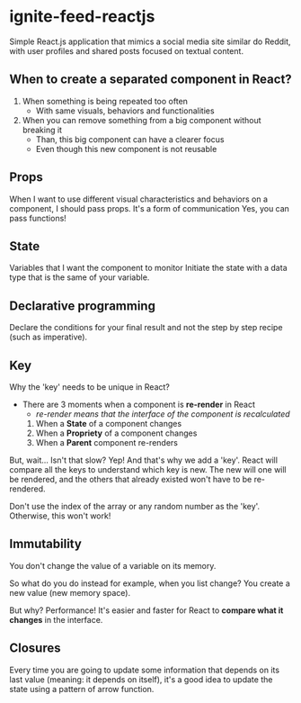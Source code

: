 # ignite-feed-reactjs

Simple React.js application that mimics a social media site similar do Reddit, with user profiles and shared posts focused on textual content. 

## When to create a separated component in React?

1. When something is being repeated too often
   - With same visuals, behaviors and functionalities
2. When you can remove something from a big component without breaking it
   - Than, this big component can have a clearer focus
   - Even though this new component is not reusable

## Props

When I want to use different visual characteristics and behaviors on a component, I should pass props. 
It's a form of communication
Yes, you can pass functions!


## State

Variables that I want the component to monitor
Initiate the state with a data type that is the same of your variable.


## Declarative programming

Declare the conditions for your final result and not the step by step recipe (such as imperative).

## Key

Why the 'key' needs to be unique in React?

- There are 3 moments when a component is **re-render** in React
  * *re-render means that the interface of the component is recalculated*
  1. When a **State** of a component changes
  2. When a **Propriety** of a component changes
  3. When a **Parent** component re-renders

But, wait... Isn't that slow?
Yep! And that's why we add a 'key'. 
React will compare all the keys to understand which key is new. The new will one will be rendered, and the others that already existed won't have to be re-rendered.

Don't use the index of the array or any random number as the 'key'. Otherwise, this won't work!

## Immutability

You don't change the value of a variable on its memory.

So what do you do instead for example, when you list change?
You create a new value (new memory space).

But why? Performance! It's easier and faster for React to **compare what it changes** in the interface.

## Closures

Every time you are going to update some information that depends on its last value (meaning: it depends on itself), it's a good idea to update the state using a pattern of arrow function.